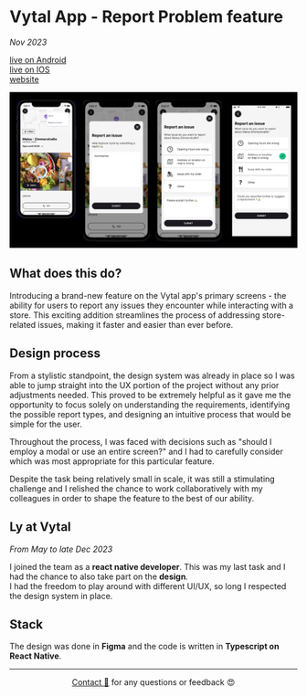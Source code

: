 # Vytal App - Report Problem feature

_Nov 2023_

[live on Android](https://play.google.com/store/apps/details?id=com.vytal.vytalconsumerapp&hl=en&gl=US)  
[live on IOS](https://apps.apple.com/us/app/vytal/id1476201142)   
[website](https://en.vytal.org/)

![vytal-report](assets/vytal-report-problem.png)

## What does this do?

Introducing a brand-new feature on the Vytal app's primary screens - the ability for users to report any issues they encounter while interacting with a store. This exciting addition streamlines the process of addressing store-related issues, making it faster and easier than ever before.

## Design process

From a stylistic standpoint, the design system was already in place so I was able to jump straight into the UX portion of the project without any prior adjustments needed. This proved to be extremely helpful as it gave me the opportunity to focus solely on understanding the requirements, identifying the possible report types, and designing an intuitive process that would be simple for the user.

Throughout the process, I was faced with decisions such as "should I employ a modal or use an entire screen?" and I had to carefully consider which was most appropriate for this particular feature.

Despite the task being relatively small in scale, it was still a stimulating challenge and I relished the chance to work collaboratively with my colleagues in order to shape the feature to the best of our ability.

## Ly at Vytal

_From May to late Dec 2023_

I joined the team as a **react native developer**. This was my last task and I had the chance to also take part on the **design**.  
I had the freedom to play around with different UI/UX, so long I respected the design system in place.  

## Stack

The design was done in **Figma** and the code is written in **Typescript on React Native**.

---
  
<div style="text-align: center;">

[Contact 🐨](docs/aboutLy.md) for any questions or feedback 😍 

</div>